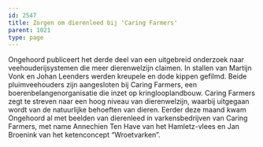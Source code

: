 ```yaml
---
id: 2547
title: Zorgen om dierenleed bij 'Caring Farmers'
parent: 1021
type: page
---
```

Ongehoord publiceert het derde deel van een uitgebreid onderzoek naar veehouderijsystemen die meer dierenwelzijn claimen. In stallen van Martijn Vonk en Johan Leenders werden kreupele en dode kippen gefilmd. Beide pluimveehouders zijn aangesloten bij Caring Farmers, een boerenbelangenorganisatie die inzet op kringlooplandbouw. Caring Farmers zegt te streven naar een hoog niveau van dierenwelzijn, waarbij uitgegaan wordt van de natuurlijke behoeften van dieren. Eerder deze maand kwam Ongehoord al met beelden van dierenleed in varkensbedrijven van Caring Farmers, met name Annechien Ten Have van het Hamletz-vlees en Jan Broenink van het ketenconcept “Wroetvarken”.